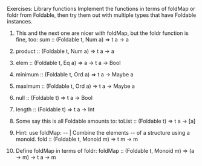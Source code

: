 Exercises: Library functions
Implement the functions in terms of foldMap or foldr from
Foldable, then try them out with multiple types that have
Foldable instances.
1. This and the next one are nicer with foldMap, but the foldr
function is fine, too:
sum :: (Foldable t, Num a) => t a -> a
2. product :: (Foldable t, Num a) => t a -> a
3. elem :: (Foldable t, Eq a)
=> a -> t a -> Bool
4. minimum :: (Foldable t, Ord a)
=> t a -> Maybe a

5. maximum :: (Foldable t, Ord a)
=> t a -> Maybe a
6. null :: (Foldable t) => t a -> Bool
7. length :: (Foldable t) => t a -> Int
8. Some say this is all Foldable amounts to:
toList :: (Foldable t) => t a -> [a]
9. Hint: use foldMap:
-- | Combine the elements
-- of a structure using a monoid.
fold :: (Foldable t, Monoid m) => t m -> m
10. Define foldMap in terms of foldr:
foldMap :: (Foldable t, Monoid m)
=> (a -> m) -> t a -> m